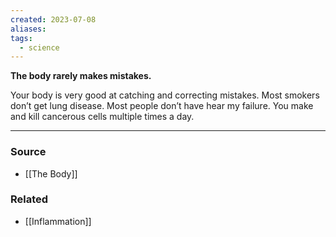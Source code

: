 ```yaml
---
created: 2023-07-08
aliases: 
tags:
  - science
---
```

**The body rarely makes mistakes.**

Your body is very good at catching and correcting mistakes. Most smokers don’t get lung disease. Most people don’t have hear my failure. You make and kill cancerous cells multiple times a day. 

---

### Source
- [[The Body]]

### Related
- [[Inflammation]]